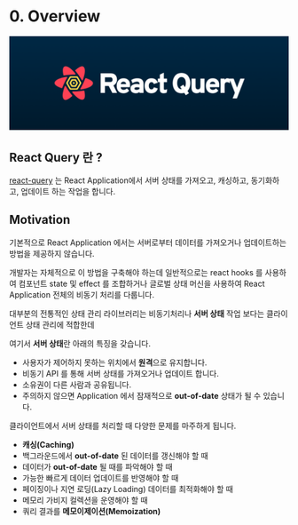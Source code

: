# 0. Overview

![react-query](../.gitbook/assets/image%20%282%29.png)

## React Query 란 ?

[react-query](https://react-query.tanstack.com) 는 React Application에서 서버 상태를 가져오고, 캐싱하고, 동기화하고, 업데이트 하는 작업을 합니다.

## Motivation

기본적으로 React Application 에서는 서버로부터 데이터를 가져오거나 업데이트하는 방법을 제공하지 않습니다.

개발자는 자체적으로 이 방법을 구축해야 하는데 일반적으로는 react hooks 를 사용하여 컴포넌트 state 및 effect 를 조합하거나 글로벌 상태 머신을 사용하여 React Application 전체의 비동기 처리를 다룹니다.

대부분의 전통적인 상태 관리 라이브러리는 비동기처리나 **서버 상태** 작업 보다는 클라이언트 상태 관리에 적합한데 

여기서 **서버 상태**란 아래의 특징을 갖습니다.

* 사용자가 제어하지 못하는 위치에서 **원격**으로 유지합니다.
* 비동기 API 를 통해 서버 상태를 가져오거나 업데이트 합니다.
* 소유권이 다른 사람과 공유됩니다.
* 주의하지 않으면 Application 에서 잠재적으로 **out-of-date** 상태가 될 수 있습니다.

클라이언트에서 서버 상태를 처리할 때 다양한 문제를 마주하게 됩니다.

* **캐싱\(Caching\)**
* 백그라운드에서 **out-of-date** 된 데이터를 갱신해야 할 때
* 데이터가 **out-of-date** 될 때를 파악해야 할 때
* 가능한 빠르게 데이터 업데이트를 반영해야 할 때
* 페이징이나 지연 로딩\(Lazy Loading\) 데이터를 최적화해야 할 때
* 메모리 가비지 컬렉션을 운영해야 할 때
* 쿼리 결과를 **메모이제이션\(Memoization\)**


